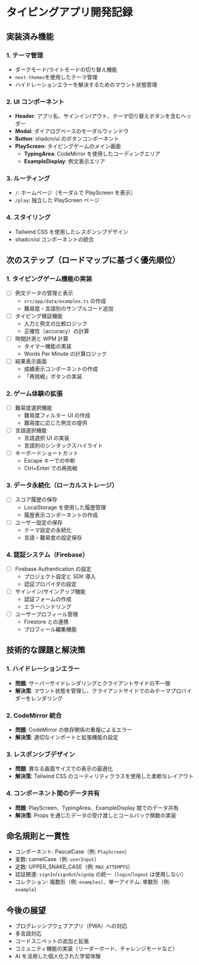 # タイピングアプリ開発記録

## 実装済み機能

### 1. テーマ管理

- ダークモード/ライトモードの切り替え機能
- `next-themes`を使用したテーマ管理
- ハイドレーションエラーを解決するためのマウント状態管理

### 2. UI コンポーネント

- **Header**: アプリ名、サインイン/アウト、テーマ切り替えボタンを含むヘッダー
- **Modal**: ダイアログベースのモーダルウィンドウ
- **Button**: shadcn/ui のボタンコンポーネント
- **PlayScreen**: タイピングゲームのメイン画面
  - **TypingArea**: CodeMirror を使用したコーディングエリア
  - **ExampleDisplay**: 例文表示エリア

### 3. ルーティング

- `/`: ホームページ（モーダルで PlayScreen を表示）
- `/play`: 独立した PlayScreen ページ

### 4. スタイリング

- Tailwind CSS を使用したレスポンシブデザイン
- shadcn/ui コンポーネントの統合

## 次のステップ（ロードマップに基づく優先順位）

### 1. タイピングゲーム機能の実装

- [ ] 例文データの管理と表示
  - `src/app/data/examples.ts` の作成
  - 難易度・言語別のサンプルコード追加
- [ ] タイピング検証機能
  - 入力と例文の比較ロジック
  - 正確性（accuracy）の計算
- [ ] 時間計測と WPM 計算
  - タイマー機能の実装
  - Words Per Minute の計算ロジック
- [ ] 結果表示画面
  - 成績表示コンポーネントの作成
  - 「再挑戦」ボタンの実装

### 2. ゲーム体験の拡張

- [ ] 難易度選択機能
  - 難易度フィルター UI の作成
  - 難易度に応じた例文の提供
- [ ] 言語選択機能
  - 言語選択 UI の実装
  - 言語別のシンタックスハイライト
- [ ] キーボードショートカット
  - Escape キーでの中断
  - Ctrl+Enter での再挑戦

### 3. データ永続化（ローカルストレージ）

- [ ] スコア履歴の保存
  - LocalStorage を使用した履歴管理
  - 履歴表示コンポーネントの作成
- [ ] ユーザー設定の保存
  - テーマ設定の永続化
  - 言語・難易度の設定保存

### 4. 認証システム（Firebase）

- [ ] Firebase Authentication の設定
  - プロジェクト設定と SDK 導入
  - 認証プロバイダの設定
- [ ] サインイン/サインアップ機能
  - 認証フォームの作成
  - エラーハンドリング
- [ ] ユーザープロフィール管理
  - Firestore との連携
  - プロフィール編集機能

## 技術的な課題と解決策

### 1. ハイドレーションエラー

- **問題**: サーバーサイドレンダリングとクライアントサイドの不一致
- **解決策**: マウント状態を管理し、クライアントサイドでのみテーマプロバイダーをレンダリング

### 2. CodeMirror 統合

- **問題**: CodeMirror の依存関係の重複によるエラー
- **解決策**: 適切なインポートと拡張機能の設定

### 3. レスポンシブデザイン

- **問題**: 異なる画面サイズでの表示の最適化
- **解決策**: Tailwind CSS のユーティリティクラスを使用した柔軟なレイアウト

### 4. コンポーネント間のデータ共有

- **問題**: PlayScreen、TypingArea、ExampleDisplay 間でのデータ共有
- **解決策**: Props を通じたデータの受け渡しとコールバック関数の実装

## 命名規則と一貫性

- コンポーネント: PascalCase（例: `PlayScreen`）
- 変数: camelCase（例: `userInput`）
- 定数: UPPER_SNAKE_CASE（例: `MAX_ATTEMPTS`）
- 認証関連: `signIn`/`signOut`/`signUp` の統一（`login`/`logout` は使用しない）
- コレクション: 複数形（例: `examples`）、単一アイテム: 単数形（例: `example`）

## 今後の展望

- プログレッシブウェブアプリ（PWA）への対応
- 多言語対応
- コードスニペットの追加と拡張
- コミュニティ機能の実装（リーダーボード、チャレンジモードなど）
- AI を活用した個人化された学習体験
